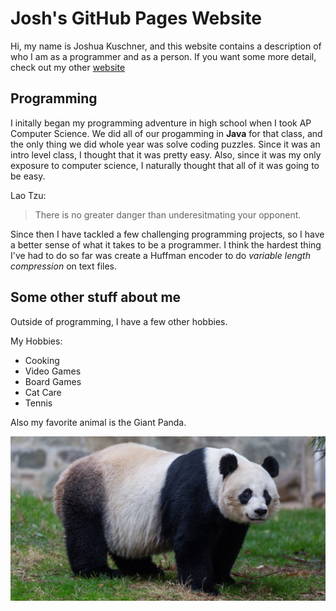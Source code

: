 # Josh's GitHub Pages Website

Hi, my name is Joshua Kuschner, and this website contains a description of who I am as a programmer and as a person. If you want some more detail, check out my other [website](https://jkuschner.dev/)
## Programming

I initally began my programming adventure in high school when I took AP Computer Science. We did all of our progamming in **Java** for that class, and the only thing we did whole year was solve coding puzzles. Since it was an intro level class, I thought that it was pretty easy. Also, since it was my only exposure to computer science, I naturally thought that all of it was going to be easy.

Lao Tzu:
> There is no greater danger than underesitmating your opponent.

Since then I have tackled a few challenging programming projects, so I have a better sense of what it takes to be a programmer. I think the hardest thing I've had to do so far was create a Huffman encoder to do *variable length compression* on text files.

## Some other stuff about me

Outside of programming, I have a few other hobbies.

My Hobbies:
- Cooking
- Video Games
- Board Games
- Cat Care
- Tennis

Also my favorite animal is the Giant Panda.

![pandas](images/panda.jpg)